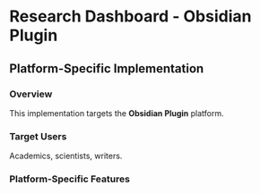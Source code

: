 # Research Dashboard - Obsidian Plugin

## Platform-Specific Implementation

### Overview
This implementation targets the **Obsidian Plugin** platform.

### Target Users
Academics, scientists, writers.

### Platform-Specific Features

